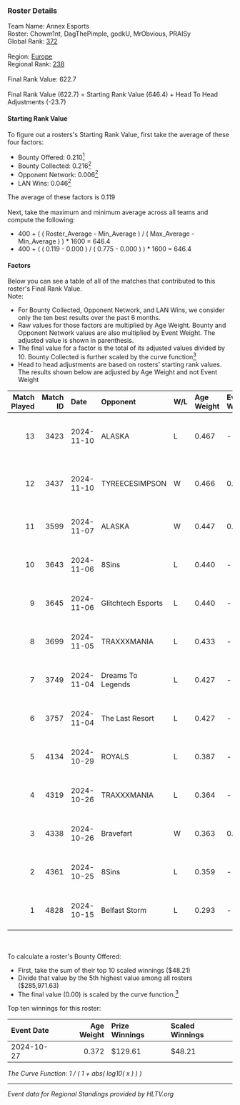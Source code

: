 ### Roster Details<br />
Team Name: Annex Esports<br />
Roster: Chowm1nt, DagThePimple, godkU, MrObvious, PRAISy<br />
Global Rank: [372](../../standings_global_2025_02_28.md)<br />
<br />
Region: [Europe]( ../../standings_europe_2025_02_28.md)<br />
Regional Rank: [238]( ../../standings_europe_2025_02_28.md)<br />
<br />
Final Rank Value:  622.7<br />
<br />
Final Rank Value (622.7) = Starting Rank Value (646.4) + Head To Head Adjustments (-23.7)<br />

#### Starting Rank Value<br />
To figure out a rosters's Starting Rank Value, first take the average of these four factors:<br />
- Bounty Offered: 0.210[<sup>1</sup>](#table2)
- Bounty Collected: 0.216[<sup>2</sup>](#table1)
- Opponent Network: 0.006[<sup>2</sup>](#table1)
- LAN Wins: 0.046[<sup>2</sup>](#table1)

The average of these factors is 0.119<br />
<br />
Next, take the maximum and minimum average across all teams and compute the following:<br />
- 400 + ( ( Roster_Average - Min_Average ) / ( Max_Average - Min_Average ) ) * 1600 = 646.4
- 400 + ( ( 0.119 - 0.000 ) / ( 0.775 - 0.000 ) ) * 1600 = 646.4


#### Factors<br />
Below you can see a table of all of the matches that contributed to this roster's Final Rank Value.<br />
Note:<br />

- For Bounty Collected, Opponent Network, and LAN Wins, we consider only the ten best results over the past 6 months.
- Raw values for those factors are multiplied by Age Weight. Bounty and Opponent Network values are also multiplied by Event Weight. The adjusted value is shown in parenthesis.
- The final value for a factor is the total of its adjusted values divided by 10. Bounty Collected is further scaled by the curve function[<sup>3</sup>](#curveFunction)
- Head to head adjustments are based on rosters' starting rank values. The results shown below are adjusted by Age Weight and not Event Weight
<span id="table1"></span><br />


| Match Played | Match ID | Date       | Opponent           | W/L | Age Weight | Event Weight | Bounty Collected | Opponent Network | LAN Wins  | H2H Adj. | Roster                                           |
| -: | -: | :- | :- | :- | :- | :- | :- | :- | :- | -: | :- |
|           13 |     3423 | 2024-11-10 | ALASKA             | L   | 0.467      | -            | -                | -                | -         |    -1.15 | Chowm1nt, DagThePimple, godkU, MrObvious, PRAISy |
|           12 |     3437 | 2024-11-10 | TYREECESIMPSON     | W   | 0.466      | 0.143        | 0.000 (0.000)    | 0.000 (0.000)    | 0 (0.000) |     3.29 | Chowm1nt, DagThePimple, godkU, MrObvious, PRAISy |
|           11 |     3599 | 2024-11-07 | ALASKA             | W   | 0.447      | 0.143        | 0.036 (0.002)    | 0.940 (0.060)    | 0 (0.000) |    13.10 | Chowm1nt, DagThePimple, godkU, m0g, MrObvious    |
|           10 |     3643 | 2024-11-06 | 8Sins              | L   | 0.440      | -            | -                | -                | -         |    -1.73 | Chowm1nt, DagThePimple, godkU, m0g, MrObvious    |
|            9 |     3645 | 2024-11-06 | Glitchtech Esports | L   | 0.440      | -            | -                | -                | -         |    -8.14 | Chowm1nt, DagThePimple, godkU, m0g, MrObvious    |
|            8 |     3699 | 2024-11-05 | TRAXXXMANIA        | L   | 0.433      | -            | -                | -                | -         |    -5.32 | Chowm1nt, DagThePimple, godkU, m0g, MrObvious    |
|            7 |     3749 | 2024-11-04 | Dreams To Legends  | L   | 0.427      | -            | -                | -                | -         |    -6.77 | Chowm1nt, DagThePimple, godkU, m0g, MrObvious    |
|            6 |     3757 | 2024-11-04 | The Last Resort    | L   | 0.427      | -            | -                | -                | -         |    -4.82 | Chowm1nt, DagThePimple, godkU, m0g, MrObvious    |
|            5 |     4134 | 2024-10-29 | ROYALS             | L   | 0.387      | -            | -                | -                | -         |    -4.65 | Chowm1nt, DagThePimple, godkU, m0g, MrObvious    |
|            4 |     4319 | 2024-10-26 | TRAXXXMANIA        | L   | 0.364      | -            | -                | -                | -         |    -4.99 | Chowm1nt, DagThePimple, godkU, m0g, MrObvious    |
|            3 |     4338 | 2024-10-26 | Bravefart          | W   | 0.363      | 0.143        | 0.000 (0.000)    | 0.018 (0.001)    | 1 (0.363) |     2.66 | Chowm1nt, DagThePimple, godkU, m0g, MrObvious    |
|            2 |     4361 | 2024-10-25 | 8Sins              | L   | 0.359      | -            | -                | -                | -         |    -1.63 | Chowm1nt, DagThePimple, godkU, m0g, MrObvious    |
|            1 |     4828 | 2024-10-15 | Belfast Storm      | L   | 0.293      | -            | -                | -                | -         |    -3.54 | Chowm1nt, DagThePimple, godkU, m0g, MrObvious    |

<br />
<span id="table2"></span><br />
To calculate a roster's Bounty Offered:<br />

- First, take the sum of their top 10 scaled winnings ($48.21)
- Divide that value by the 5th highest value among all rosters ($285,971.63)
- The final value (0.00) is scaled by the curve function.[<sup>3</sup>](#curveFunction)

Top ten winnings for this roster:<br />

| Event Date | Age Weight | Prize Winnings | Scaled Winnings |
| :- | -: | :- | :- |
| 2024-10-27 |      0.372 | $129.61        | $48.21          |


<span id="curveFunction"></span>_The Curve Function: 1 / ( 1 + abs( log10( x ) ) )_<br />

---
_Event data for Regional Standings provided by HLTV.org_<br />
